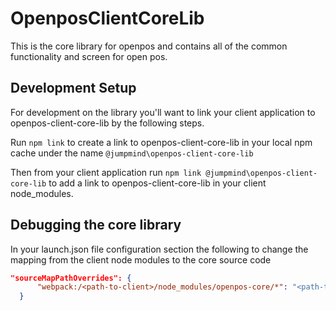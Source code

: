 # OpenposClientCoreLib

This is the core library for openpos and contains all of the common functionality and screen for open pos. 

## Development Setup
For development on the library you'll want to link your client application to openpos-client-core-lib by the following steps.

Run `npm link` to create a link to openpos-client-core-lib in your local npm cache under the name `@jumpmind\openpos-client-core-lib`

Then from your client application run `npm link @jumpmind\openpos-client-core-lib` to add a link to openpos-client-core-lib in your client node_modules.

## Debugging the core library
In your launch.json file configuration section the following to change the mapping from the client node modules to the core source code
```json
"sourceMapPathOverrides": {
      "webpack:/<path-to-client>/node_modules/openpos-core/*": "<path-to-open-pos.git>/openpos-client-core-lib/src/app/openpos-core/*"    
  }
```

